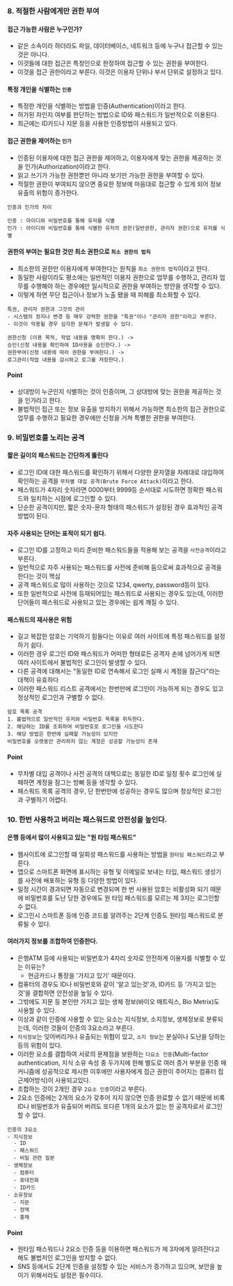 ### 8. 적절한 사람에게만 권한 부여
#### 접근 가능한 사람은 누구인가?
- 같은 소속이라 하더라도 파일, 데이터베이스, 네트워크 등에 누구나 접근할 수 있는 것은 아니다.
- 이것들에 대한 접근은 특정인으로 한정하여 접근할 수 있는 권한을 부여한다.
- 이것을 접근 권한이라고 부른다. 이것은 이용자 단위나 부서 단위로 설정하고 있다.

#### 특정 개인을 식별하는 `인증`
- 특정한 개인을 식별하는 방법을 인증(Authentication)이라고 한다.
- 허가된 자인지 여부를 판단하는 방법으로 ID와 패스워드가 일반적으로 이용된다.
- 최근에는 ID카드나 지문 등을 사용한 인증방법이 사용되고 있다.

#### 접근 권한을 제어하는 `인가`
- 인증된 이용자에 대한 접근 권한을 제어하고, 이용자에게 맞는 권한을 제공하는 것을 인가(Authorization)이라고 한다.
- 읽고 쓰기가 가능한 권한뿐만 아니라 보기만 가능한 권한을 부여할 수 있다.
- 적절한 권한이 부여되지 않으면 중요한 정보에 마음대로 접근할 수 있게 되어 정보 유츌의 위험이 증가한다.

```
인증과 인가의 차이

인증 : 아이디와 비밀번호를 통해 유저를 식별
인가 : 아이디와 비밀번호를 통해 식별한 유저의 권한(일반권한, 관리자 권한)으로 유저를 식별
```

#### 권한의 부여는 필요한 것만 최소 권한으로 `최소 권한의 법칙`
- 최소한의 권한만 이용자에게 부여한다는 원칙을 `최소 권한의 법칙`이라고 한다.
- 동일한 사람이라도 평소에는 일반적인 이용자 권한으로 업무를 수행하고, 관리자 업무를 수행해야 하는 경우에만 일시적으로 권한을 부여하는 방안을 생각할 수 있다.
- 이렇게 하면 무단 접근이나 정보가 노출 됐을 때 피해를 최소화할 수 있다.
```
특권, 관리자 권한과 그것의 관리
- 시스템의 정지나 변경 등 매우 강력한 권한을 "특권"이나 "관리자 권한"이라고 부른다.
- 이것이 악용될 경우 심각한 문제가 발생할 수 있다.

권한신청 (이용 목적, 작업 내용을 명확히 한다.) -> 
승인(신청 내용을 확인하여 ID사용을 승인한다.) -> 
권한부여(신청 내용에 따라 권한을 부여한다.) -> 
로그관리(작업 내용을 감시하고 로그를 저장한다.)
```
#### Point
- 상대방이 누군인지 식별하는 것이 인증이며, 그 상대방에 맞는 권한을 제공하는 것을 인가라고 한다.
- 불법적인 접근 또는 정보 유출을 방지하기 위해서 가능하면 최소한의 접근 권한으로 업무를 수행하고 필요한 경우에만 신청을 거쳐 특별한 권한을 부여한다.

### 9. 비밀번호를 노리는 공격
#### 짧은 길이의 패스워드는 간단하게 뚫린다
- 로그인 ID에 대한 패스워드를 확인하기 위해서 다양한 문자열을 차례대로 대입하여 확인하는 공격을 `무차별 대입 공격(Brute Force Attack)`이라고 한다.
- 패스워드가 4자리 숫자라면 0000부터 9999등 순서대로 시도하면 정확한 패스워드와 일치하는 시점에 로그인할 수 있다.
- 단순한 공격이지만, 짧은 숫자-문자 형태의 패스워드가 설정된 경우 효과적인 공격 방법이 된다.

#### 자주 사용되는 단어는 표적이 되기 쉽다.
- 로그인 ID를 고정하고 미리 준비한 패스워드들을 적용해 보는 공격을 `사전공격`이라고 부른다.
- 일반적으로 자주 사용되는 패스워드를 사전에 준비해 둠으로써 효과적으로 공격을 한다는 것이 핵심
- 공격 패스워드로 많이 사용하는 것으로 1234, qwerty, password등이 있다.
- 또한 일반적으로 사전에 등재되어있는 패스워드로 사용되는 경우도 있는데, 이러한 단어들이 패스워드로 사용되고 있는 경우에는 쉽게 깨질 수 있다.

#### 패스워드의 재사용은 위험
- 길고 복잡한 암호는 기억하기 힘들다는 이유로 여러 사이트에 특정 패스워드를 설정하기 쉽다. 
- 이러한 경우 로그인 ID와 패스워드가 어떠한 형태로든 공격자 손에 넘어가게 되면 여러 사이트에서 불법적인 로그인이 발생할 수 있다.
- 다른 공격에 대해서는 "동일한 ID로 연속해서 로그인 실패 시 계정을 잠근다"라는 대책이 유효하다
- 이러한 패스워드 리스트 공격에서는 한번만에 로그인이 가능하게 되는 경우도 있고 정상적인 로그인과 구별할 수 없다.

```
암호 목록 공격
1. 불법적으로 일반적인 유저와 비밀번호 목록을 취득한다.
2. 해당하는 ID를 조회하여 비밀번호로 로그인을 시도한다
3. 해당 방법은 한번에 실패할 가능성이 있지만 
비밀번호를 오랫동안 관리하지 않는 계정은 성공할 가능성이 존재
```
#### Point
- 무차별 대입 공격이나 사전 공격의 대책으로는 동일한 ID로 일정 횟수 로그인에 실패하면 계정을 잠그는 방뻐 등을 생각할 수 있다.
- 패스워드 목록 공격의 경우, 단 한번만에 성공하는 경우도 많으며 정상적인 로그인과 구별하기 어렵다.

### 10. 한번 사용하고 버리는 패스워드로 안전성을 높인다.
#### 은행 등에서 많이 사용되고 있는 "원 타임 패스워드"
- 웹사이트에 로그인할 떄 일회성 패스워드를 사용하는 방법을 `원타임 패스워드`라고 부른다.
- 앱으로 스마트폰 화면에 표시하는 유형 및 이메일로 보내는 타입, 패스워드 생성기를 사전에 배포하는 유형 등 다양한 방법이 있다.
- 일정 시간이 경과되면 자동으로 변경되며 한 번 사용된 암호는 비활성화 되기 때문에 비밀번호를 도난 당한 경우에도 원 타임 패스워드를 모르는 제 3자는 로그인할 수 없다.
- 로그인시 스마트폰 등에 인증 코드를 알려주는 2단계 인증도 원타임 패스워드로 분류될 수 있다.


#### 여러가지 정보를 조합하여 인증한다.
- 은행ATM 등에 사용되는 비밀번호가 4자리 숫자로 안전하게 이용자를 식별할 수 있는 이유는?
  - 현금카드나 통장을 '가지고 있기' 때문이다.
- 컴퓨터의 경우도 ID나 비밀번호와 같이 '알고 있는것'과, ID카드 등 '가지고 있는 것'을 결합하면 안전성을 높일 수 있다.
- 그밖에도 지문 등 본인만 가지고 있는 생체 정보(바이오 매트릭스, Bio Metrix)도 사용할 수 있다.
- 이상과 같이 인증에 사용할 수 있는 요소는 지식정보, 소지정보, 생체정보로 분류되는데, 이러한 것들이 인증의 3요소라고 부른다.
- `지식정보`는 잊어버리거나 유출되는 위험이 있고, `소지 정보`는 분실이나 도난을 당하는 등의 위험이 있다.
- 이러한 요소를 결합하여 서로의 문제점을 보완하는 `다요소 인증`(Multi-factor authentication, 지식 소유 속성 중 두가지에 한해 별도로 여러 증거 부분을 인증 매커니즘에 성공적으로 제시한 이후에만 사용자에게 접근 권한이 주어지는 컴퓨터 접근제어방식)이 사용되고있다.
- 조합하는 것이 2개인 경우 `2요소 인증`이라고 부른다.
- 2요소 인증에는 2개의 요소가 갖추어 지지 않으면 인증 완료할 수 없기 때문에 비록 ID나 비밀번호가 유출되어 버려도 또다른 1개의 요소가 없는 한 공격자로서 로그인할 수 없다.
```
인증의 3요소
- 지식정보
  - ID
  - 패스워드
  - 비밀 관련 질분
- 생체정보
  - 컴퓨터
  - 휴대전화
  - ID카드
- 소유정보
  - 지문
  - 정맥
  - 홍채
```
#### Point
- 원타임 패스워드나 2요소 인증 등을 이용하면 패스워드가 제 3자에게 알려진다고 해도 불법저인 로그인을 방지할 수 없다.
- SNS 등에서도 2단계 인증을 설정할 수 있는 서비스가 증가하고 있으며, 보안을 높이기 위해서라도 설정은 필수이다.